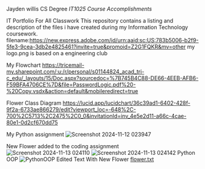 Jayden willis CS Degree
 _IT1025 Course Accomplishments_

IT Portfolio For All Classwork
This repository contains a listing  and description of the files i have created during my Information Technology coursework.
  filename:https://new.express.adobe.com/id/urn:aaid:sc:US:783b5006-b2f9-5fe3-9cea-3db2e4825461?invite=true&promoid=Z2G1FQKR&mv=other
 my logo.png is based on a engineering club

My Flowchart 
https://tricemail-my.sharepoint.com/:u:/r/personal/s01144824_acad_tri-c_edu/_layouts/15/Doc.aspx?sourcedoc=%7B745B4C88-DE66-4EEB-AFB6-F59BFA4706CE%7D&file=PasswordLogic.pdf%20-%20Copy.vsdx&action=default&mobileredirect=true

Flower Class Diagram 
https://lucid.app/lucidchart/36c39ad1-6402-428f-9f2a-6733ae866279/edit?viewport_loc=-648%2C-700%2C5713%2C2475%2C0_0&invitationId=inv_4e5e2d11-a66c-4cae-80e1-0d2cf670dd75

My Python assignment
![Screenshot 2024-11-12 023947](https://github.com/user-attachments/assets/ce373efb-5a21-43cb-819a-1c0f3499f8e4)

New Flower added to the coding assignment
![Screenshot 2024-11-13 024110](https://github.com/user-attachments/assets/7b3bdc19-2cc6-41e0-be23-5d944d63bec5)
![Screenshot 2024-11-13 024142](https://github.com/user-attachments/assets/a6a1a252-6ed9-4bdb-b23d-e45eb7561dcd)
Python OOP
![PythonOOP](https://github.com/user-attachments/assets/46e3fcc2-8870-4e04-8791-a6562d79c1d7)
Edited Text With New Flower
[flower.txt](https://github.com/user-attachments/files/17790419/flower.txt)

